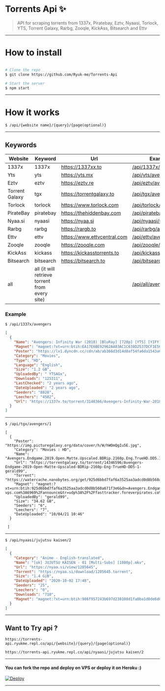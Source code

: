 # Torrents Api ✨

> API for scraping torrents from 1337x, Piratebay, Eztv, Nyaasi, Torlock, YTS, Torrent Galaxy, Rarbg, Zooqle, KickAss, Bitsearch and Ettv
---
# How to install

```sh

# Clone the repo
$ git clone https://github.com/Ryuk-me/Torrents-Api

# Start the server
$ npm start

```
---

# How it works

```
$ /api/{website name}/{query}/{page(optional)}

```
---

## Keywords

Website | Keyword | Url | Example
------------ | ------------- | ------------- | -------------
1337x | 1337x | https://1337xx.to | [/api/1337x/avengers](https://torrents-api.ryukme.repl.co/api/1337x/avengers)
Yts   | yts | https://yts.mx | [/api/yts/avengers](https://torrents-api.ryukme.repl.co/api/yts/avengers)
Eztv  | eztv | https://eztv.re | [/api/eztv/avengers](https://torrents-api.ryukme.repl.co/api/eztv/avengers)
Torrent Galaxy | tgx | https://torrentgalaxy.to | [/api/tgx/avengers](https://torrents-api.ryukme.repl.co/api/tgx/avengers)
Torlock | torlock | https://www.torlock.com | [/api/torlock/avengers](https://torrents-api.ryukme.repl.co/api/torlock/avengers)
PirateBay | piratebay | https://thehiddenbay.com | [/api/piratebay/avengers](https://torrents-api.ryukme.repl.co/api/piratebay/avengers)
Nyaa.si | nyaasi | https://nyaa.si | [/api/nyaasi/umaru](https://torrents-api.ryukme.repl.co/api/nyaasi/umaru)
Rarbg | rarbg  | https://rargb.to | [/api/rarbg/avengers](https://torrents-api.ryukme.repl.co/api/rarbg/avengers)
Ettv | ettv  | https://www.ettvcentral.com | [/api/ettv/avengers](https://torrents-api.ryukme.repl.co/api/ettv/avengers)
Zooqle | zooqle  | https://zooqle.com | [/api/zooqle/avengers](https://torrents-api.ryukme.repl.co/api/zooqle/avengers)
KickAss | kickass  | https://kickasstorrents.to | [/api/kickass/avengers](https://torrents-api.ryukme.repl.co/api/kickass/avengers)
Bitsearch | bitsearch  | https://bitsearch.to | [/api/bitsearch/avengers](https://torrents-api.ryukme.repl.co/api/bitsearch/avengers)
all | all (it will retrieve torrent from every site) | | [/api/all/avengers](https://torrents-api.ryukme.repl.co/api/all/avengers)


### Example

```
$ /api/1337x/avengers
```

```json
[
  {
    "Name": "Avengers: Infinity War (2018) [BluRay] [720p] [YTS] [YIFY]",
    "Magnet": "magnet:?xt=urn:btih:EA17E6BE92962A403AC1C638D2537DCF1E564D26&dn=Avengers%3A+Infinity+War+%282018%29+%5BBluRay%5D+%5B720p%5D+%5BYTS%5D+%5BYIFY%5D&tr=udp%3A%2F%2Ftracker.coppersurfer.tk%3A6969%2Fannounce&tr=udp%3A%2F%2F9.rarbg.com%3A2710%2Fannounce&tr=udp%3A%2F%2Fp4p.arenabg.com%3A1337&tr=udp%3A%2F%2Ftracker.leechers-paradise.org%3A6969&tr=udp%3A%2F%2Ftracker.internetwarriors.net%3A1337&tr=udp%3A%2F%2Ftracker.opentrackr.org%3A1337%2Fannounce&tr=udp%3A%2F%2Ftracker.zer0day.to%3A1337%2Fannounce&tr=udp%3A%2F%2Ftracker.leechers-paradise.org%3A6969%2Fannounce&tr=udp%3A%2F%2Fcoppersurfer.tk%3A6969%2Fannounce",
    "Poster": "https://lx1.dyncdn.cc/cdn/ab/ab366d3d14d0af54fa6da1543a618251.jpg",
    "Category": "Movies",
    "Type": "HD",
    "Language": "English",
    "Size": "1.2 GB",
    "UploadedBy": " YTSAGx",
    "Downloads": "125311",
    "LastChecked": "2 years ago",
    "DateUploaded": "2 years ago",
    "Seeders": "8828",
    "Leechers": "4502",
    "Url": "https://1337x.to/torrent/3148366/Avengers-Infinity-War-2018-BluRay-720p-YTS-YIFY/"
  }
]
```
---
```
$ /api/tgx/avengers/1
```
```
[
  {
    "Poster": "https://img.picturegalaxy.org/data/cover/h/W/hWOmQgIu5E.jpg",
    "Category": "Movies : HD",
    "Name": "Avengers.Endgame.2019.Open.Matte.Upscaled.BDRip.2160p.Eng.TrueHD.DD5.1.gerald99",
    "Url": "https://torrentgalaxy.to/torrent/14346596/Avengers-Endgame-2019-Open-Matte-Upscaled-BDRip-2160p-Eng-TrueHD-DD5-1-gerald99",
    "Torrent": "https://watercache.nanobytes.org/get/925d6bbd7faf6a3525aa3adcd0d8b560a671f3e6/Avengers.Endgame.2019.Open.Matte.Upscaled.BDRip.2160p.Eng.TrueHD.DD5.1.gerald99",
    "Magnet": "magnet:?xt=urn:btih:925d6bbd7faf6a3525aa3adcd0d8b560a671f3e6&dn=Avengers.Endgame.2019.Open.Matte.Upscaled.BDRip.2160p.Eng.TrueHD.DD5.1.gerald99&tr=udp%3A%2F%2Ftracker.tiny-vps.com%3A6969%2Fannounce&tr=udp%3A%2F%2Ffasttracker.foreverpirates.co%3A6969%2Fannounce&tr=udp%3A%2F%2Ftracker.opentrackr.org%3A1337%2Fannounce&tr=udp%3A%2F%2Fexplodie.org%3A6969%2Fannounce&tr=udp%3A%2F%2Fopen.stealth.si%3A80%2Fannounce&tr=udp%3A%2F%2Ftracker.cyberia.is%3A6969%2Fannounce&tr=udp%3A%2F%2Fipv4.tracker.harry.lu%3A80%2Fannounce&tr=udp%3A%2F%2Ftracker.uw0.xyz%3A6969%2Fannounce&tr=udp%3A%2F%2Ftracker.dler.org%3A6969%2Fannounce&tr=udp%3A%2F%2F9.rarbg.to%3A2710%2Fannounce",
    "UploadedBy": "gerald99",
    "Size": "34.62 GB",
    "Seeders": "6",
    "Leechers": "7",
    "DateUploaded": "10/04/21 10:46"
  }
 
 ]
```
---

```
$ /api/nyaasi/jujutsu kaisen/2
```
```json
[
  {
    "Category": "Anime - English-translated",
    "Name": "[ok] JUJUTSU KAISEN - 01 [Multi-Subs] [1080p].mkv",
    "Url": "https://nyaa.si/view/1285645",
    "Torrent": "https://nyaa.si/download/1285645.torrent",
    "Size": "1.4 GiB",
    "DateUploaded": "2020-10-02 17:48",
    "Seeders": "25",
    "Leechers": "0",
    "Downloads": "710",
    "Magnet": "magnet:?xt=urn:btih:986f957243b697d238108d1fa0ba1d0de6d602aa&dn=%5Bok%5D%20JUJUTSU%20KAISEN%20-%2001%20%5BMulti-Subs%5D%20%5B1080p%5D.mkv&tr=http%3A%2F%2Fnyaa.tracker.wf%3A7777%2Fannounce&tr=udp%3A%2F%2Fopen.stealth.si%3A80%2Fannounce&tr=udp%3A%2F%2Ftracker.opentrackr.org%3A1337%2Fannounce&tr=udp%3A%2F%2Ftracker.coppersurfer.tk%3A6969%2Fannounce&tr=udp%3A%2F%2Fexodus.desync.com%3A6969%2Fannounce"
  }
]
```
---
## Want to Try api ?

```
https://torrents-api.ryukme.repl.co/api/{website}/{query}/{page(optional)}
```
```
https://torrents-api.ryukme.repl.co/api/nyaasi/jujutsu kaisen/2
```
---
#### You can fork the repo and deploy on VPS or deploy it on Heroku :)  

[![Deploy](https://www.herokucdn.com/deploy/button.svg)](https://heroku.com/deploy)

---
